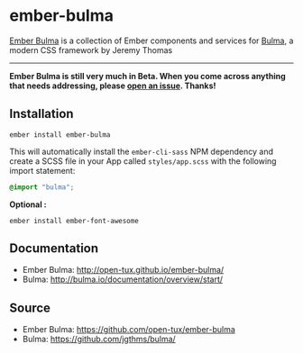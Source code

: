 # ember-bulma

[Ember Bulma](http://open-tux.github.io/ember-bulma/) is a collection of Ember components and services for [Bulma](https://github.com/jgthms/bulma), a modern CSS framework by Jeremy Thomas

---

**Ember Bulma is still very much in Beta. When you come across anything that needs addressing, please [open an issue](https://github.com/open-tux/ember-bulma/issues). Thanks!**


## Installation
```
ember install ember-bulma
```

This will automatically install the `ember-cli-sass` NPM dependency and create a SCSS file in your App called `styles/app.scss` with the following import statement:
```scss
@import "bulma";
```

**Optional :**
```
ember install ember-font-awesome
```

## Documentation

- Ember Bulma: <http://open-tux.github.io/ember-bulma/>
- Bulma: <http://bulma.io/documentation/overview/start/>


## Source

- Ember Bulma: <https://github.com/open-tux/ember-bulma>
- Bulma: <https://github.com/jgthms/bulma/>
